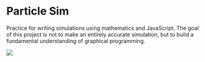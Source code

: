# Particle Sim

Practice for writing simulations using mathematics and JavaScript.
The goal of this project is not to make an entirely accurate simulation,
but to build a fundamental understanding of graphical programming.

<image src="./images/Particles.gif">